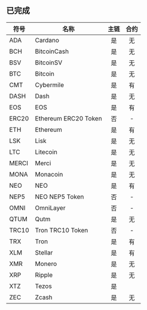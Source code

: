 ## 已完成
符号 | 名称 | 主链 | 合约
---   | --- | :-: | :-:
ADA   | Cardano | 是 | 无
BCH   | BitcoinCash | 是 | 无
BSV   | BitcoinSV | 是 | 无
BTC   | Bitcoin | 是 | 无
CMT   | Cybermile | 是 | 有
DASH  | Dash | 是 | 无
EOS   | EOS | 是 | 有
ERC20 | Ethereum ERC20 Token | 否 | -
ETH   | Ethereum | 是 | 有
LSK   | Lisk | 是 | 无
LTC   | Litecoin | 是 | 无
MERCI | Merci | 是 | 无
MONA  | Monacoin | 是 | 无
NEO   | NEO | 是 | 有
NEP5  | NEO NEP5 Token | 否 | -
OMNI  | OmniLayer | 否 | -
QTUM  | Qutm | 是 | 无
TRC10 | Tron TRC10 Token | 否 | -
TRX   | Tron | 是 | 有
XLM   | Stellar | 是 | 有
XMR   | Monero | 是 | 无
XRP   | Ripple | 是 | 无
XTZ   | Tezos | 是 | 
ZEC   | Zcash | 是 | 无